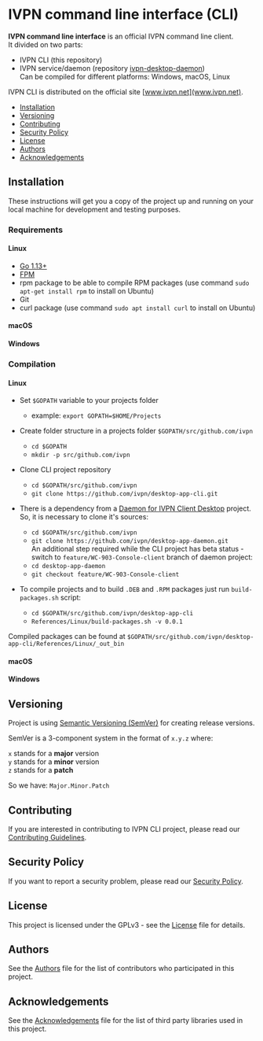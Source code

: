 # IVPN command line interface (CLI)

**IVPN command line interface** is an official IVPN command line client.  
It divided on two parts:  
  - IVPN CLI (this repository)  
  - IVPN service/daemon (repository [ivpn-desktop-daemon](https://github.com/ivpn/desktop-app-daemon))  
Can be compiled for different platforms: Windows, macOS, Linux

IVPN CLI is distributed on the official site [www.ivpn.net](www.ivpn.net).  

* [Installation](#installation)
* [Versioning](#versioning)
* [Contributing](#contributing)
* [Security Policy](#security)
* [License](#license)
* [Authors](#Authors)
* [Acknowledgements](#acknowledgements)

<a name="installation"></a>
## Installation

These instructions will get you a copy of the project up and running on your local machine for development and testing purposes.

### Requirements

#### Linux

  - [Go 1.13+](https://golang.org/)
  - [FPM](https://fpm.readthedocs.io/en/latest/installing.html)
  - rpm package to be able to compile RPM packages (use command `sudo apt-get install rpm` to install on Ubuntu)
  - Git
  - curl package (use command `sudo apt install curl` to install on Ubuntu)

#### macOS

#### Windows

### Compilation

#### Linux

  * Set `$GOPATH` variable to your projects folder  
      -  example: `export GOPATH=$HOME/Projects`  

  * Create folder structure in a projects folder `$GOPATH/src/github.com/ivpn`  
      -  `cd $GOPATH`  
      -  `mkdir -p src/github.com/ivpn`  

  * Clone CLI project repository  
      -  `cd $GOPATH/src/github.com/ivpn`  
      -  `git clone https://github.com/ivpn/desktop-app-cli.git`  
    
  *  There is a dependency from a [Daemon for IVPN Client Desktop](https://github.com/ivpn/desktop-app-daemon) project. So, it is necessary to clone it's sources:  
      -  `cd $GOPATH/src/github.com/ivpn`  
      -  `git clone https://github.com/ivpn/desktop-app-daemon.git`  
    An additional step required while the CLI project has beta status - switch to `feature/WC-903-Console-client` branch of daemon project:  
      -  `cd desktop-app-daemon`  
      -  `git checkout feature/WC-903-Console-client`  
    
  * To compile projects and to build `.DEB` and `.RPM` packages just run `build-packages.sh` script:  
      -  `cd $GOPATH/src/github.com/ivpn/desktop-app-cli`  
      -  `References/Linux/build-packages.sh -v 0.0.1`  
    
Compiled packages can be found at `$GOPATH/src/github.com/ivpn/desktop-app-cli/References/Linux/_out_bin`  

#### macOS

#### Windows

<a name="versioning"></a>
## Versioning

Project is using [Semantic Versioning (SemVer)](https://semver.org) for creating release versions.

SemVer is a 3-component system in the format of `x.y.z` where:

`x` stands for a **major** version  
`y` stands for a **minor** version  
`z` stands for a **patch**

So we have: `Major.Minor.Patch`

<a name="contributing"></a>
## Contributing

If you are interested in contributing to IVPN CLI project, please read our [Contributing Guidelines](/.github/CONTRIBUTING.md).

<a name="security"></a>
## Security Policy

If you want to report a security problem, please read our [Security Policy](/.github/SECURITY.md).

<a name="license"></a>
## License

This project is licensed under the GPLv3 - see the [License](/LICENSE.md) file for details.

<a name="Authors"></a>
## Authors

See the [Authors](/AUTHORS) file for the list of contributors who participated in this project.

<a name="acknowledgements"></a>
## Acknowledgements

See the [Acknowledgements](/ACKNOWLEDGEMENTS.md) file for the list of third party libraries used in this project.
